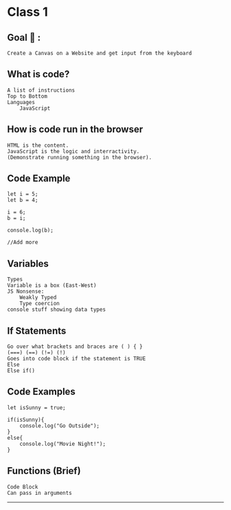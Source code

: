 # Class 1
## Goal 🥅 : 
    Create a Canvas on a Website and get input from the keyboard

## What is code?
    A list of instructions
    Top to Bottom
    Languages
        JavaScript
    

## How is code run in the browser
    HTML is the content.
    JavaScript is the logic and interractivity.
    (Demonstrate running something in the browser).

## Code Example
    let i = 5;
    let b = 4;

    i = 6;
    b = i;

    console.log(b);

    //Add more

## Variables
    Types
    Variable is a box (East-West)
    JS Nonsense:
        Weakly Typed
        Type coercion
    console stuff showing data types
    
    

## If Statements
    Go over what brackets and braces are ( ) { }
    (===) (==) (!=) (!)
    Goes into code block if the statement is TRUE
    Else
    Else if()

## Code Examples
    let isSunny = true;

    if(isSunny){
        console.log("Go Outside");
    }
    else{
        console.log("Movie Night!");
    }
## Functions (Brief)
    Code Block
    Can pass in arguments

---
